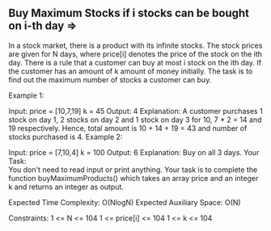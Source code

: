 Buy Maximum Stocks if i stocks can be bought on i-th day  =>
--------------------------------------------------------


In a stock market, there is a product with its infinite stocks. The stock prices are given for N days, where price[i] denotes the price of the stock on the ith day.
There is a rule that a customer can buy at most i stock on the ith day.
If the customer has an amount of k amount of money initially. The task is to find out the maximum number of stocks a customer can buy. 

Example 1:

Input:
price = [10,7,19]
k = 45
Output: 
4
Explanation: 
A customer purchases 1 stock on day 1, 2 stocks on day 2 and 1 stock on day 3 for 10, 7 * 2 = 14 and 19 respectively. Hence, total amount is 10 + 14 + 19 = 43 and number of stocks purchased is 4.
Example 2:

Input: 
price = [7,10,4]
k = 100
Output: 
6
Explanation:
Buy on all 3 days.
Your Task:  
You don't need to read input or print anything. Your task is to complete the function buyMaximumProducts() which takes an array price and an integer k and returns an integer as output.

Expected Time Complexity: O(NlogN)
Expected Auxiliary Space: O(N)

Constraints:
1 <= N <= 104
1 <= price[i] <= 104
1 <= k <= 104
